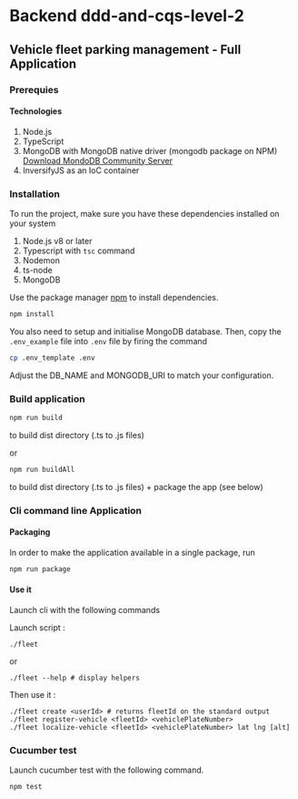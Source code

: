 # Backend ddd-and-cqs-level-2

## Vehicle fleet parking management - Full Application

### Prerequies

#### Technologies

1. Node.js
2. TypeScript
3. MongoDB with MongoDB native driver (mongodb package on NPM) [Download MondoDB Community Server](https://www.mongodb.com/try/download/community)
4. InversifyJS as an IoC container

### Installation

To run the project, make sure you have these dependencies installed on your system

1. Node.js v8 or later
2. Typescript with `tsc` command
3. Nodemon
4. ts-node
5. MongoDB

Use the package manager [npm](https://www.npmjs.com/package/npm) to install dependencies.

```bash
npm install
```

You also need to setup and initialise MongoDB database. Then, copy the `.env_example` file into `.env` file by firing the command

```bash
cp .env_template .env
```

Adjust the DB_NAME and MONGODB_URI to match your configuration.

### Build application

```bash
npm run build
```

to build dist directory (.ts to .js files)

or

```bash
npm run buildAll
```

to build dist directory (.ts to .js files) + package the app (see below)

### Cli command line Application

#### Packaging

In order to make the application available in a single package, run

```bash
npm run package
```

#### Use it

Launch cli with the following commands

Launch script :

```shell
./fleet
```

or

```shell
./fleet --help # display helpers
```

Then use it :

```shell
./fleet create <userId> # returns fleetId on the standard output
./fleet register-vehicle <fleetId> <vehiclePlateNumber>
./fleet localize-vehicle <fleetId> <vehiclePlateNumber> lat lng [alt]
```

### Cucumber test

Launch cucumber test with the following command.

```bash
npm test
```

